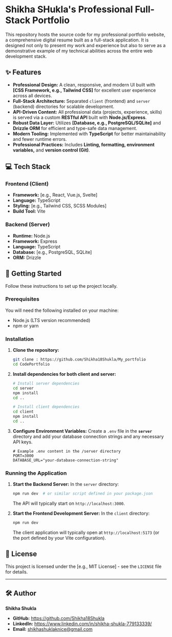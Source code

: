 # Shikha SHukla's Professional Full-Stack Portfolio

This repository hosts the source code for my professional portfolio website, a comprehensive digital resume built as a full-stack application. It is designed not only to present my work and experience but also to serve as a demonstrative example of my technical abilities across the entire web development stack.

## ✨ Features

* **Professional Design:** A clean, responsive, and modern UI built with **[CSS Framework, e.g., Tailwind CSS]** for excellent user experience across all devices.
* **Full-Stack Architecture:** Separated `client` (frontend) and `server` (backend) directories for scalable development.
* **API-Driven Content:** All professional data (projects, experience, skills) is served via a custom **RESTful API** built with **Node.js/Express**.
* **Robust Data Layer:** Utilizes **[Database, e.g., PostgreSQL/SQLite]** and **Drizzle ORM** for efficient and type-safe data management.
* **Modern Tooling:** Implemented with **TypeScript** for better maintainability and fewer runtime errors.
* **Professional Practices:** Includes **Linting, formatting, environment variables,** and **version control (Git)**.

## 💻 Tech Stack

### Frontend (Client)

* **Framework:** [e.g., React, Vue.js, Svelte]
* **Language:** TypeScript
* **Styling:** [e.g., Tailwind CSS, SCSS Modules]
* **Build Tool:** Vite

### Backend (Server)

* **Runtime:** Node.js
* **Framework:** Express
* **Language:** TypeScript
* **Database:** [e.g., PostgreSQL, SQLite]
* **ORM:** Drizzle

## 🚀 Getting Started

Follow these instructions to set up the project locally.

### Prerequisites

You will need the following installed on your machine:

* Node.js (LTS version recommended)
* npm or yarn

### Installation

1.  **Clone the repository:**
    ```bash
    git clone : https://github.com/Shikha18Shukla/My_portfolio
    cd CodePortfolio
    ```

2.  **Install dependencies for both client and server:**
    ```bash
    # Install server dependencies
    cd server
    npm install
    cd ..

    # Install client dependencies
    cd client
    npm install
    cd ..
    ```

3.  **Configure Environment Variables:**
    Create a `.env` file in the **`server`** directory and add your database connection strings and any necessary API keys.

    ```
    # Example .env content in the /server directory
    PORT=3000
    DATABASE_URL="your-database-connection-string"
    ```

### Running the Application

1.  **Start the Backend Server:**
    In the `server` directory:
    ```bash
    npm run dev  # or similar script defined in your package.json
    ```
    The API will typically start on `http://localhost:3000`.

2.  **Start the Frontend Development Server:**
    In the `client` directory:
    ```bash
    npm run dev
    ```
    The client application will typically open at `http://localhost:5173` (or the port defined by your Vite configuration).

## 📄 License

This project is licensed under the [e.g., MIT License] - see the `LICENSE` file for details.

---

## 🛠 Author

**Shikha Shukla**

* **GitHub:** https://github.com/Shikha18Shukla
* **LinkedIn:** https://www.linkedin.com/in/shikha-shukla-779133339/
* **Email:** shikhashuklaknice@gmail.com
